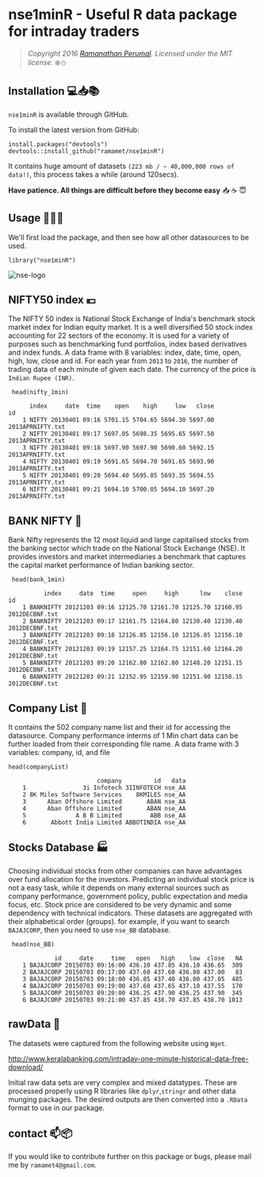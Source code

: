 
nse1minR - Useful R data package for intraday traders 
===========================================================================

> *Copyright 2016 [Ramanathan Perumal](http://github.com/ramamet). Licensed under
> the MIT license.*
:snowflake::snowman:

Installation :computer::inbox_tray::books:
------------
`nse1minR` is available through GitHub.

To install the latest version from GitHub: 

    install.packages("devtools")
    devtools::install_github("ramamet/nse1minR")
    
It contains huge amount of datasets `(223 mb / ~ 40,000,000 rows of data!)`, this process takes a while (around 120secs). 

**Have patience. All things are difficult before they become easy** :inbox_tray: :coffee: :innocent:

    
Usage :office::wrench::card_index:
-----

We'll first load the package, and then see how all other datasources to be used.
   
    library("nse1minR")    
    
![nse-logo](https://cloud.githubusercontent.com/assets/16385390/20669749/20b69fd4-b576-11e6-8011-4cc1d1009311.jpg)


NIFTY50 index :euro:
-----
The NIFTY 50 index is National Stock Exchange of India's benchmark 
 stock market index for Indian equity market.
 It is a well diversified 50 stock index accounting for 22 sectors 
 of the economy. It is used for a variety of purposes such as benchmarking 
 fund portfolios, index based derivatives and index funds.
 A data frame with 8 variables: index, date, time, open, high, low, close and id. 
 For each year from `2013` to `2016`, the number of trading data of each minute of given each date. 
 The currency of the price is `Indian Rupee (INR)`.

     head(nifty_1min)
     
          index     date  time    open    high     low   close               id
        1 NIFTY 20130401 09:16 5701.15 5704.65 5694.30 5697.00 2013APRNIFTY.txt
        2 NIFTY 20130401 09:17 5697.05 5698.35 5695.65 5697.50 2013APRNIFTY.txt
        3 NIFTY 20130401 09:18 5697.90 5697.90 5690.60 5692.15 2013APRNIFTY.txt
        4 NIFTY 20130401 09:19 5691.65 5694.70 5691.65 5693.90 2013APRNIFTY.txt
        5 NIFTY 20130401 09:20 5694.40 5695.05 5693.35 5694.55 2013APRNIFTY.txt
        6 NIFTY 20130401 09:21 5694.10 5700.05 5694.10 5697.20 2013APRNIFTY.txt
 
BANK NIFTY :bank:
-----

 Bank Nifty represents the 12 most liquid and
 large capitalised stocks from the banking sector
 which trade on the National Stock Exchange (NSE). 
 It provides investors and market intermediaries a 
 benchmark that captures the capital market performance of Indian banking sector.   
 
     head(bank_1min)
     
              index     date  time     open     high      low    close             id
        1 BANKNIFTY 20121203 09:16 12125.70 12161.70 12125.70 12160.95 2012DECBNF.txt
        2 BANKNIFTY 20121203 09:17 12161.75 12164.80 12130.40 12130.40 2012DECBNF.txt
        3 BANKNIFTY 20121203 09:18 12126.85 12156.10 12126.85 12156.10 2012DECBNF.txt
        4 BANKNIFTY 20121203 09:19 12157.25 12164.75 12151.60 12164.20 2012DECBNF.txt
        5 BANKNIFTY 20121203 09:20 12162.80 12162.80 12148.20 12151.15 2012DECBNF.txt
        6 BANKNIFTY 20121203 09:21 12152.95 12159.90 12151.90 12158.15 2012DECBNF.txt
        
Company List :game_die:
-----

It contains the 502 company name list and their id for accessing the 
datasource. Company performance interms of 1 Min chart data can be further 
loaded from their corresponding file name. 
A data frame with 3 variables: company, id, and file

    head(companyList)
    
                             company         id   data
        1                3i Infotech 3IINFOTECH nse_AA
        2 8K Miles Software Services    8KMILES nse_AA
        3      Aban Offshore Limited       ABAN nse_AA
        4      Aban Offshore Limited       ABAN nse_AA
        5              A B B Limited        ABB nse_AA
        6       Abbott India Limited ABBOTINDIA nse_AA
 
Stocks Database :factory:
-----
 Choosing individual stocks from other companies can have 
 advantages over fund allocation for the investors. 
 Predicting an individual stock price is not a easy task,
 while it depends on many external sources such as company performance,
 government policy, public expectation and media focus, etc.
 Stock price are considered to be
 very dynamic and some dependency with technical indicators.
 These datasets are aggregated with their alphabetical order (groups).
 for example, if you want to search `BAJAJCORP`, then you need to use `nse_BB` database.
 
     head(nse_BB)
     
                 id     date     time   open   high    low  close   NA
        1 BAJAJCORP 20150703 09:16:00 436.10 437.85 436.10 436.65  309
        2 BAJAJCORP 20150703 09:17:00 437.60 437.60 436.80 437.00   83
        3 BAJAJCORP 20150703 09:18:00 436.85 437.40 436.00 437.05  485
        4 BAJAJCORP 20150703 09:19:00 437.60 437.65 437.10 437.55  170
        5 BAJAJCORP 20150703 09:20:00 436.25 437.90 436.25 437.90  345
        6 BAJAJCORP 20150703 09:21:00 437.85 438.70 437.85 438.70 1013

 
rawData :floppy_disk:
-----
The datasets were captured from the following website using `Wget`. 


http://www.keralabanking.com/intraday-one-minute-historical-data-free-download/


Initial raw data sets are very complex and mixed datatypes.
These are processed properly using R libraries like `dplyr`,`stringr` and other data munging packages.
The desired outputs are then converted into a  `.RData` format to use in our package. 


contact :mailbox::package:
-----
If you would like to contribute further on this package or bugs, please mail me by `ramamet4@gmail.com`. 
        
        



 
 
        
